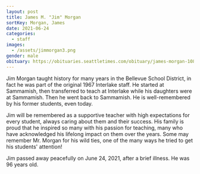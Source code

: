 ```yaml
---
layout: post
title: James M. "Jim" Morgan
sortKey: Morgan, James
date: 2021-06-24
categories:
  - staff
images:
  - /assets/jimmorgan3.png
gender: male
obituary: https://obituaries.seattletimes.com/obituary/james-morgan-1082696124
---
```

Jim Morgan taught history for many years in the Bellevue School District, in fact he was part of the original 1967 Interlake staff. He started at Sammamish, then transferred to teach at Interlake while his daughters were at Sammamish. Then he went back to Sammamish. He is well-remembered by his former students, even today.

Jim will be remembered as a supportive teacher with high expectations for every student, always caring about them and their success. His family is proud that he inspired so many with his passion for teaching, many who have acknowledged his lifelong impact on them over the years. Some may remember Mr. Morgan for his wild ties, one of the many ways he tried to get his students' attention!

Jim passed away peacefully on June 24, 2021, after a brief illness. He was 96 years old.